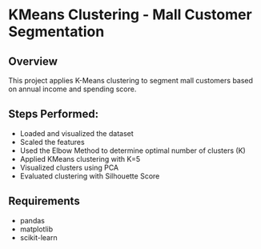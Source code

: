 # KMeans Clustering - Mall Customer Segmentation

## Overview
This project applies K-Means clustering to segment mall customers based on annual income and spending score.

## Steps Performed:
- Loaded and visualized the dataset
- Scaled the features
- Used the Elbow Method to determine optimal number of clusters (K)
- Applied KMeans clustering with K=5
- Visualized clusters using PCA
- Evaluated clustering with Silhouette Score

## Requirements
- pandas
- matplotlib
- scikit-learn
